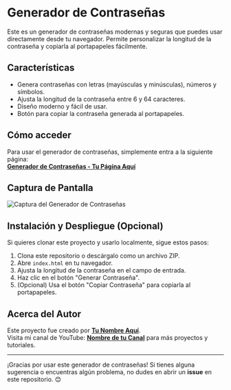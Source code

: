 # Generador de Contraseñas

Este es un generador de contraseñas modernas y seguras que puedes usar directamente desde tu navegador. Permite personalizar la longitud de la contraseña y copiarla al portapapeles fácilmente.

## Características

- Genera contraseñas con letras (mayúsculas y minúsculas), números y símbolos.
- Ajusta la longitud de la contraseña entre 6 y 64 caracteres.
- Diseño moderno y fácil de usar.
- Botón para copiar la contraseña generada al portapapeles.

## Cómo acceder

Para usar el generador de contraseñas, simplemente entra a la siguiente página:  
**[Generador de Contraseñas - Tu Página Aquí](#)**

## Captura de Pantalla

![Captura del Generador de Contraseñas](https://via.placeholder.com/800x400?text=Captura+del+Generador+de+Contrasenas)

## Instalación y Despliegue (Opcional)

Si quieres clonar este proyecto y usarlo localmente, sigue estos pasos:

1. Clona este repositorio o descárgalo como un archivo ZIP.
2. Abre `index.html` en tu navegador.
3. Ajusta la longitud de la contraseña en el campo de entrada.
4. Haz clic en el botón "Generar Contraseña".
5. (Opcional) Usa el botón "Copiar Contraseña" para copiarla al portapapeles.

## Acerca del Autor

Este proyecto fue creado por **[Tu Nombre Aquí](#)**.  
Visita mi canal de YouTube: **[Nombre de tu Canal](#)** para más proyectos y tutoriales.

---

¡Gracias por usar este generador de contraseñas! Si tienes alguna sugerencia o encuentras algún problema, no dudes en abrir un **issue** en este repositorio. 😊
